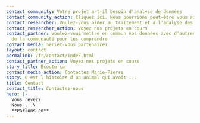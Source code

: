 ```yaml
---
contact_community: Votre projet a-t-il besoin d'analyse de données
contact_community_action: Cliquez ici. Nous pourrions peut-être vous aider.
contact_researcher: Voulez-vous aider au traitement et à l'analyse des données
contact_researcher_action: Voyez nos projets en cours
contact_partner: Voulez-vous mettre en commun vos données avec d'autres membres
  de la communauté pour les comprendre
contact_media: Seriez-vous partenaire?
layout: contact
permalink: /fr/contact/index.html
contact_partner_action: Voyez nos projets en cours
story_title: Ecoute ça
contact_media_action: Contactez Marie-Pierre
story: C'est l'histoire d'un animal qui avait ...
title: Contact
contact_title: Contactez-nous
hero: |-
  Vous rêvez\
  Nous ...\
  **Parlons-en**
---
```

